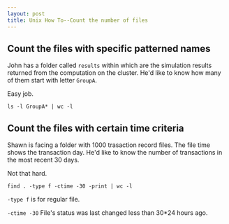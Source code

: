 ```yaml
---
layout: post
title: Unix How To--Count the number of files
---
```


## Count the files with specific patterned names

John has a folder called `results` within which are the simulation results returned from the computation on the cluster. He'd like to know how many of them start with letter `GroupA`.

Easy job. 

```
ls -l GroupA* | wc -l
```

## Count the files with certain time criteria

Shawn is facing a folder with 1000 trasaction record files. The file time shows the transaction day. He'd like to know the number of transactions in the most recent 30 days.

Not that hard.

```
find . -type f -ctime -30 -print | wc -l
```

`-type f` is for regular file.

`-ctime -30` File's status was last changed less than 30*24 hours ago.
